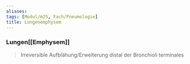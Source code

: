 ```yaml
---
aliases: 
tags: [Modul/m25, Fach/Pneumologie]
title: Lungenemphysem
---
```

### Lungen[[Emphysem]]
> Irreversible Aufblähung/Erweiterung distal der Bronchioli terminales